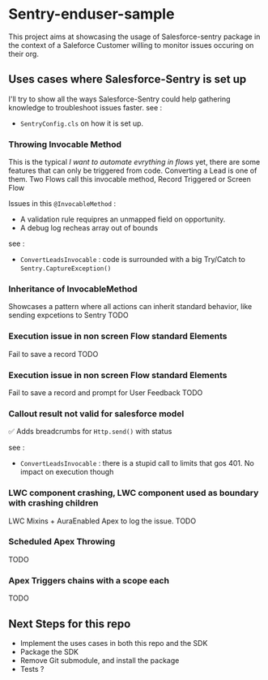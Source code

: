 # Sentry-enduser-sample

This project aims at showcasing the usage of Salesforce-sentry package in the context of a Saleforce Customer willing to monitor issues occuring on their org.

## Uses cases where Salesforce-Sentry is set up

I'll try to show all the ways Salesforce-Sentry could help gathering knowledge to troubleshoot issues faster.
see :

- `SentryConfig.cls` on how it is set up.

### Throwing Invocable Method

This is the typical _I want to automate evrything in flows_ yet, there are some features that can only be triggered from code.
Converting a Lead is one of them. Two Flows call this invocable method, Record Triggered or Screen Flow

Issues in this `@InvocableMethod` :

- A validation rule requipres an unmapped field on opportunity.
- A debug log recheas array out of bounds

see :

- `ConvertLeadsInvocable` : code is surrounded with a big Try/Catch to `Sentry.CaptureException()`

### Inheritance of InvocableMethod

Showcases a pattern where all actions can inherit standard behavior, like sending expcetions to Sentry
TODO

### Execution issue in non screen Flow standard Elements

Fail to save a record
TODO

### Execution issue in non screen Flow standard Elements

Fail to save a record and prompt for User Feedback
TODO

### Callout result not valid for salesforce model

✅ Adds breadcrumbs for `Http.send()` with status

see :

- `ConvertLeadsInvocable` : there is a stupid call to limits that gos 401. No impact on execution though

### LWC component crashing, LWC component used as boundary with crashing children

LWC Mixins + AuraEnabled Apex to log the issue.
TODO

### Scheduled Apex Throwing

TODO

### Apex Triggers chains with a scope each

TODO

## Next Steps for this repo

- Implement the uses cases in both this repo and the SDK
- Package the SDK
- Remove Git submodule, and install the package
- Tests ?
